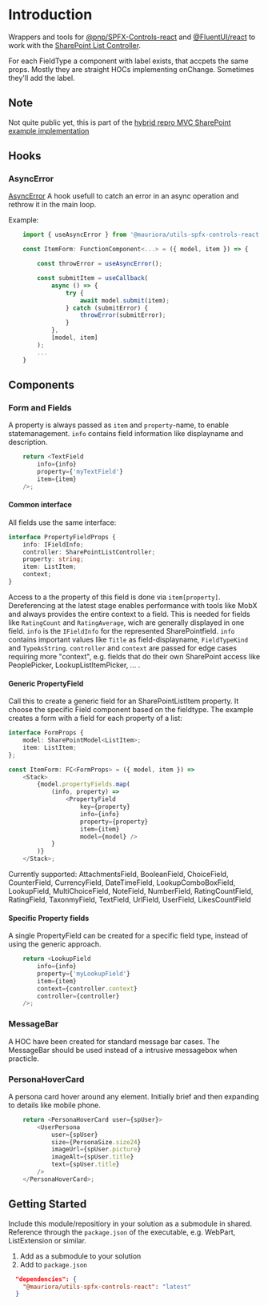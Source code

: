 # Introduction

Wrappers and tools for [@pnp/SPFX-Controls-react](https://github.com/pnp/sp-dev-fx-controls-react/) and [@FluentUI/react](https://github.com/microsoft/fluentui/tree/master/packages/react) to work with the [SharePoint List Controller](https://github.com/mauriora/Controller-SharePoint-List).

For each FieldType a component with label exists, that accpets the same props.
Mostly they are straight HOCs implementing onChange. Sometimes they'll add the label.

## Note

Not quite public yet, this is part of the [hybrid repro MVC SharePoint example implementation](https://github.com/mauriora/reusable-hybrid-repo-mvc-spfx-examples)

## Hooks

### AsyncError

[AsyncError](.\src\hooks\AsyncError.tsx) A hook usefull to catch an error in an async operation and rethrow it in the main loop.

Example:

```typescript
    import { useAsyncError } from '@mauriora/utils-spfx-controls-react';

    const ItemForm: FunctionComponent<...> = ({ model, item }) => {

        const throwError = useAsyncError();

        const submitItem = useCallback(
            async () => {
                try {
                    await model.submit(item);
                } catch (submitError) {
                    throwError(submitError);
                }
            },
            [model, item]
        );
        ...
    }

```

## Components

### Form and Fields

A property is always passed as `item` and `property`-name, to enable statemanagement. `info` contains field information like displayname and description.

```typescript
    return <TextField
        info={info}
        property={'myTextField'}
        item={item}
    />;
```

#### Common interface

All fields use the same interface:

```typescript
interface PropertyFieldProps {
    info: IFieldInfo;
    controller: SharePointListController;
    property: string;
    item: ListItem;
    context;
}
```

Access to a the property of this field is done via `item[property]`. Dereferencing at the latest stage enables performance with tools like MobX and always provides the entire context to a field. This is needed for fields like `RatingCount` and `RatingAverage`, wich are generally displayed in one field.
`info` is the `IFieldInfo` for the represented SharePointfield. `info` contains important values like `Title` as field-displayname, `FieldTypeKind` and `TypeAsString`.
`controller` and `context` are passed for edge cases requiring more "context", e.g. fields that do their own SharePoint access like PeoplePicker, LookupListItemPicker, ... .

#### Generic PropertyField

Call this to create a generic field for an SharePointListItem property. It choose the specific Field component based on the fieldtype.
The example creates a form with a field for each property of a list:

```typescript
interface FormProps {
    model: SharePointModel<ListItem>;
    item: ListItem;
};

const ItemForm: FC<FormProps> = ({ model, item }) =>
    <Stack>
        {model.propertyFields.map(
            (info, property) =>
                <PropertyField 
                    key={property}
                    info={info}
                    property={property}
                    item={item}
                    model={model} />
            }
        )}
    </Stack>;
```

Currently supported: AttachmentsField, BooleanField, ChoiceField, CounterField, CurrencyField, DateTimeField,  LookupComboBoxField, LookupField, MultiChoiceField, NoteField, NumberField, RatingCountField, RatingField, TaxonmyField, TextField, UrlField, UserField, LikesCountField

#### Specific Property fields

A single PropertyField can be created for a specific field type, instead of using the generic approach.

```typescript
    return <LookupField
        info={info}
        property={'myLookupField'}
        item={item}
        context={controller.context}
        controller={controller}
    />;
```

### MessageBar

A HOC have been created for standard message bar cases. The MessageBar should be used instead of a intrusive messagebox when practicle.

### PersonaHoverCard

A persona card hover around any element. Initially brief and then expanding to details like mobile phone.

```typescript
    return <PersonaHoverCard user={spUser}>
        <UserPersona
            user={spUser}
            size={PersonaSize.size24}
            imageUrl={spUser.picture}
            imageAlt={spUser.title}
            text={spUser.title}
        />
    </PersonaHoverCard>;

```

## Getting Started

Include this module/repositiory in your solution as a submodule in shared. Reference through the `package.json` of the executable, e.g. WebPart, ListExtension or similar.

1. Add as a submodule to your solution
2. Add to `package.json`

```json
  "dependencies": {
    "@mauriora/utils-spfx-controls-react": "latest"
  }
```
